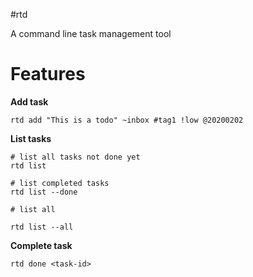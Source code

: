 #rtd

A command line task management tool

# Features
**Add task**

```
rtd add "This is a todo" ~inbox #tag1 !low @20200202
```

**List tasks**
```
# list all tasks not done yet
rtd list 

# list completed tasks
rtd list --done

# list all

rtd list --all
```

**Complete task**

```
rtd done <task-id>
```